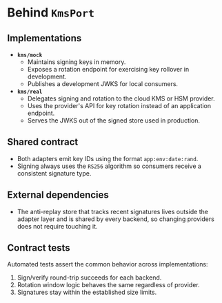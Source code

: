 # Behind `KmsPort`

## Implementations

- **`kms/mock`**
  - Maintains signing keys in memory.
  - Exposes a rotation endpoint for exercising key rollover in development.
  - Publishes a development JWKS for local consumers.
- **`kms/real`**
  - Delegates signing and rotation to the cloud KMS or HSM provider.
  - Uses the provider's API for key rotation instead of an application endpoint.
  - Serves the JWKS out of the signed store used in production.

## Shared contract

- Both adapters emit key IDs using the format `app:env:date:rand`.
- Signing always uses the `RS256` algorithm so consumers receive a consistent signature type.

## External dependencies

- The anti-replay store that tracks recent signatures lives outside the adapter layer and is shared by every backend, so changing providers does not require touching it.

## Contract tests

Automated tests assert the common behavior across implementations:

1. Sign/verify round-trip succeeds for each backend.
2. Rotation window logic behaves the same regardless of provider.
3. Signatures stay within the established size limits.
